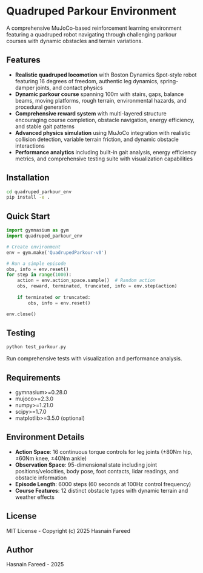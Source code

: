 # Quadruped Parkour Environment

A comprehensive MuJoCo-based reinforcement learning environment featuring a quadruped robot navigating through challenging parkour courses with dynamic obstacles and terrain variations.

## Features

- **Realistic quadruped locomotion** with Boston Dynamics Spot-style robot featuring 16 degrees of freedom, authentic leg dynamics, spring-damper joints, and contact physics
- **Dynamic parkour course** spanning 100m with stairs, gaps, balance beams, moving platforms, rough terrain, environmental hazards, and procedural generation
- **Comprehensive reward system** with multi-layered structure encouraging course completion, obstacle navigation, energy efficiency, and stable gait patterns
- **Advanced physics simulation** using MuJoCo integration with realistic collision detection, variable terrain friction, and dynamic obstacle interactions
- **Performance analytics** including built-in gait analysis, energy efficiency metrics, and comprehensive testing suite with visualization capabilities

## Installation

```bash
cd quadruped_parkour_env
pip install -e .
```

## Quick Start

```python
import gymnasium as gym
import quadruped_parkour_env

# Create environment
env = gym.make('QuadrupedParkour-v0')

# Run a simple episode
obs, info = env.reset()
for step in range(1000):
    action = env.action_space.sample()  # Random action
    obs, reward, terminated, truncated, info = env.step(action)
    
    if terminated or truncated:
        obs, info = env.reset()

env.close()
```

## Testing

```bash
python test_parkour.py
```

Run comprehensive tests with visualization and performance analysis.

## Requirements

- gymnasium>=0.28.0
- mujoco>=2.3.0
- numpy>=1.21.0
- scipy>=1.7.0
- matplotlib>=3.5.0 (optional)

## Environment Details

- **Action Space**: 16 continuous torque controls for leg joints (±80Nm hip, ±60Nm knee, ±40Nm ankle)
- **Observation Space**: 95-dimensional state including joint positions/velocities, body pose, foot contacts, lidar readings, and obstacle information
- **Episode Length**: 6000 steps (60 seconds at 100Hz control frequency)
- **Course Features**: 12 distinct obstacle types with dynamic terrain and weather effects

## License

MIT License - Copyright (c) 2025 Hasnain Fareed

## Author

Hasnain Fareed - 2025
